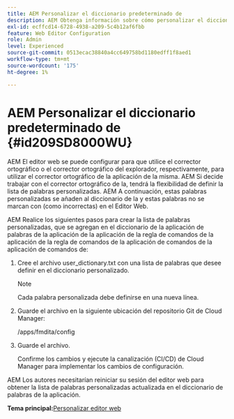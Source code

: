 ```yaml
---
title: AEM Personalizar el diccionario predeterminado de
description: AEM Obtenga información sobre cómo personalizar el diccionario predeterminado de la
exl-id: ecffcd14-6728-4938-a209-5c4b12af6fbb
feature: Web Editor Configuration
role: Admin
level: Experienced
source-git-commit: 0513ecac38840a4cc649758bd1180edff1f8aed1
workflow-type: tm+mt
source-wordcount: '175'
ht-degree: 1%

---
```


# AEM Personalizar el diccionario predeterminado de {#id209SD8000WU}

AEM El editor web se puede configurar para que utilice el corrector ortográfico o el corrector ortográfico del explorador, respectivamente, para utilizar el corrector ortográfico de la aplicación de la misma. AEM Si decide trabajar con el corrector ortográfico de la, tendrá la flexibilidad de definir la lista de palabras personalizadas. AEM A continuación, estas palabras personalizadas se añaden al diccionario de la y estas palabras no se marcan con \(como incorrectas\) en el Editor Web.

AEM Realice los siguientes pasos para crear la lista de palabras personalizadas, que se agregan en el diccionario de la aplicación de palabras de la aplicación de la aplicación de la regla de comandos de la aplicación de la regla de comandos de la aplicación de comandos de la aplicación de comandos de:

1. Cree el archivo user\_dictionary.txt con una lista de palabras que desee definir en el diccionario personalizado.

   >[!NOTE]
   >
   > Cada palabra personalizada debe definirse en una nueva línea.

1. Guarde el archivo en la siguiente ubicación del repositorio Git de Cloud Manager:

   /apps/fmdita/config

1. Guarde el archivo.

   Confirme los cambios y ejecute la canalización \(CI/CD\) de Cloud Manager para implementar los cambios de configuración.


AEM Los autores necesitarían reiniciar su sesión del editor web para obtener la lista de palabras personalizadas actualizada en el diccionario de palabras de la aplicación.

**Tema principal:**&#x200B;[ Personalizar editor web](conf-web-editor.md)
